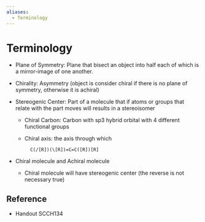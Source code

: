 ```yaml
---
aliases:
  - Terminology
---
```


# Terminology

- Plane of Symmetry: Plane that bisect an object into half each of which is a mirror-image of one another.
- Chirality: Asymmetry (object is consider chiral if there is no plane of symmetry, otherwise it is achiral)
- Stereogenic Center: Part of a molecule that if atoms or groups that relate with the part moves will results in a stereoisomer
	- Chiral Carbon: Carbon with sp3 hybrid orbital with 4 different functional groups
	- Chiral axis: the axis through which

	  ```smiles
		C(/[R])(\[R])=C=C([R])[R]
		```

- Chiral molecule and Achiral molecule
	- Chiral molecule will have stereogenic center (the reverse is not necessary true)

## Reference

- Handout SCCH134
